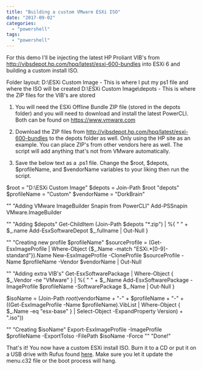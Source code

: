 ```yaml
---
title: "Building a custom VMware ESXi ISO"
date: "2017-09-02"
categories: 
  - "powershell"
tags: 
  - "powershell"
---
```


For this demo I'll be injecting the latest HP Proliant VIB's from http://vibsdepot.hp.com/hpq/latest/esxi-600-bundles into ESXi 6 and building a custom install ISO.

Folder layout: D:\\ESXi Custom Image - This is where I put my ps1 file and where the ISO will be created D:\\ESXi Custom Image\\depots - This is where the ZIP files for the VIB's are stored

1) You will need the ESXi Offline Bundle ZIP file (stored in the depots folder) and you will need to download and install the latest PowerCLI. Both can be found on https://www.vmware.com

2) Download the ZIP files from http://vibsdepot.hp.com/hpq/latest/esxi-600-bundles to the depots folder as well. Only using the HP site as an example. You can place ZIP's from other vendors here as well. The script will add anything that's not from VMware automatically.

3) Save the below text as a .ps1 file. Change the $root, $depots, $profileName, and $vendorName variables to your liking then run the script.

$root = "D:\\ESXi Custom Image"
$depots = Join-Path $root "depots"
$profileName = "Custom"
$vendorName = "DorkBrain"

""
"Adding VMware ImageBuilder Snapin from PowerCLI"
Add-PSSnapin VMware.ImageBuilder

""
"Adding $depots"
Get-ChildItem (Join-Path $depots "\*.zip") | %{ 
  "  " + $\_.name
  Add-EsxSoftwareDepot $\_.fullname | Out-Null
}

""
"Creating new profile $profileName"
$sourceProfile = (Get-EsxImageProfile | Where-Object {$\_.Name -match "ESXi.\*\[0-9\]-standard"}).Name
New-EsxImageProfile -CloneProfile $sourceProfile -Name $profileName -Vendor $vendorName | Out-Null

""
"Adding extra VIB's"
Get-EsxSoftwarePackage | Where-Object { $\_.Vendor -ne "VMware" } | %{ 
  "  " + $\_.Name
  Add-EsxSoftwarePackage -ImageProfile $profileName -SoftwarePackage $\_.Name | Out-Null
}

$isoName = (Join-Path $root ($vendorName + "-" + $profileName + "-" + ((Get-EsxImageProfile -Name $profileName).VibList | Where-Object { $\_.Name -eq "esx-base" } | Select-Object -ExpandProperty Version) + ".iso"))

""
"Creating $isoName"
Export-EsxImageProfile -ImageProfile $profileName -ExportToIso -FilePath $isoName -Force
""
"Done!"

That's it! You now have a custom ESXi install ISO. Burn it to a CD or put it on a USB drive with Rufus found [here](https://rufus.akeo.ie/). Make sure you let it update the menu.c32 file or the boot process will hang.
